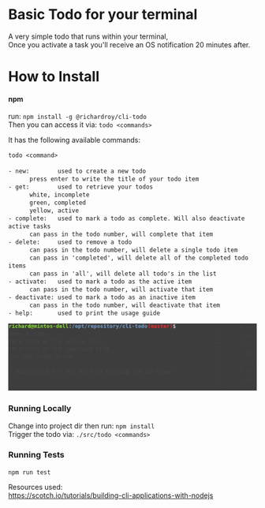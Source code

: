 # Basic Todo for your terminal
A very simple todo that runs within your terminal,   
Once you activate a task you'll receive an OS notification 20 minutes after.

# How to Install
#### npm
run: `npm install -g @richardroy/cli-todo`  
Then you can access it via: `todo <commands>`

It has the following available commands:

    todo <command>

    - new:        used to create a new todo
          press enter to write the title of your todo item
    - get:        used to retrieve your todos
          white, incomplete
          green, completed
          yellow, active
    - complete:   used to mark a todo as complete. Will also deactivate active tasks
          can pass in the todo number, will complete that item
    - delete:     used to remove a todo
          can pass in the todo number, will delete a single todo item
          can pass in 'completed', will delete all of the completed todo items
          can pass in 'all', will delete all todo's in the list
    - activate:   used to mark a todo as the active item
          can pass in the todo number, will activate that item
    - deactivate: used to mark a todo as an inactive item
          can pass in the todo number, will deactivate that item
    - help:       used to print the usage guide

![Example of complete and delete](./examples/cli-todo.gif)

### Running Locally
Change into project dir then run: `npm install`  
Trigger the todo via: `./src/todo <commands>`

### Running Tests
`npm run test`



Resources used:  
https://scotch.io/tutorials/building-cli-applications-with-nodejs